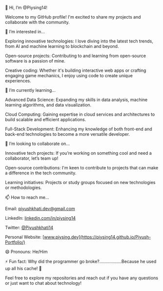 👋 Hi, I’m @Piysing14! 

  

Welcome to my GitHub profile! I'm excited to share my projects and collaborate with the community. 

  

 👀 I’m interested in... 

Exploring innovative technologies: I love diving into the latest tech trends, from AI and machine learning to blockchain and beyond. 

Open-source projects: Contributing to and learning from open-source software is a passion of mine. 

Creative coding: Whether it's building interactive web apps or crafting engaging game mechanics, I enjoy using code to create unique experiences. 

  

 🌱 I’m currently learning... 

Advanced Data Science: Expanding my skills in data analysis, machine learning algorithms, and data visualization. 

Cloud Computing: Gaining expertise in cloud services and architectures to build scalable and efficient applications. 

Full-Stack Development: Enhancing my knowledge of both front-end and back-end technologies to become a more versatile developer. 

  

 💞️ I’m looking to collaborate on... 

Innovative tech projects: If you’re working on something cool and need a collaborator, let’s team up! 

Open-source contributions: I'm keen to contribute to projects that can make a difference in the tech community. 

Learning initiatives: Projects or study groups focused on new technologies or methodologies. 

  

 📫 How to reach me... 

Email: [piyushkhati.dev@gmail.com](mailto:piyushkhati.dev@gmail.com) 

LinkedIn: [linkedin.com/in/piysing14](https://linkedin.com/in/piysing14) 

Twitter: [@Piyushkhati14](https://twitter.com/Piyushkhati14) 

Personal Website: [www.piysing.dev](https://piysing14.github.io/Piyush-Portfolio/)

  

 😄 Pronouns: He/Him 

  

 ⚡ Fun fact: Why did the programmer go broke?..................Because he used up all his cache! 💸

  

Feel free to explore my repositories and reach out if you have any questions or just want to chat about technology! 
